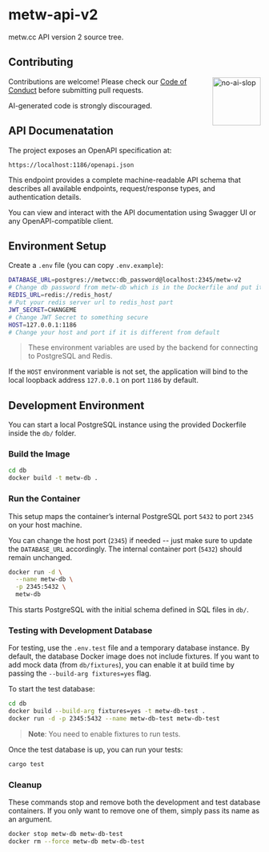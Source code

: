 # metw-api-v2
metw.cc API version 2 source tree.

## Contributing
<img width="96" height="96" alt="no-ai-slop" align="right" src="https://github.com/user-attachments/assets/bca16d5a-a6fe-4cbf-b41f-1176e000cff2" />

Contributions are welcome! Please check our
[Code of Conduct](http://github.com/metwse/code-of-conduct) before submitting
pull requests.

AI-generated code is strongly discouraged.

## API Documenatation
The project exposes an OpenAPI specification at:
```
https://localhost:1186/openapi.json
```
This endpoint provides a complete machine-readable API schema that describes
all available endpoints, request/response types, and authentication details.

You can view and interact with the API documentation using Swagger UI or any
OpenAPI-compatible client.

## Environment Setup
Create a `.env` file (you can copy `.env.example`):
```sh
DATABASE_URL=postgres://metwcc:db_password@localhost:2345/metw-v2
# Change db password from metw-db which is in the Dockerfile and put it here to db_password part 
REDIS_URL=redis://redis_host/
# Put your redis server url to redis_host part
JWT_SECRET=CHANGEME
# Change JWT Secret to something secure
HOST=127.0.0.1:1186
# Change your host and port if it is different from default
```
> These environment variables are used by the backend for connecting to
  PostgreSQL and Redis.

If the `HOST` environment variable is not set, the application will bind to the
local loopback address `127.0.0.1` on port `1186` by default.

## Development Environment
You can start a local PostgreSQL instance using the provided Dockerfile inside
the `db/` folder.

### Build the Image
```sh
cd db
docker build -t metw-db .
```

### Run the Container
This setup maps the container’s internal PostgreSQL port `5432` to port `2345`
on your host machine.

You can change the host port (`2345`) if needed -- just make sure to update the
`DATABASE_URL` accordingly. The internal container port (`5432`) should
remain unchanged.
```sh
docker run -d \
  --name metw-db \
  -p 2345:5432 \
  metw-db
```

This starts PostgreSQL with the initial schema defined in SQL files in `db/`.

### Testing with Development Database
For testing, use the `.env.test` file and a temporary database instance. By
default, the database Docker image does not include fixtures. If you want to
add mock data (from `db/fixtures`), you can enable it at build time by passing
the `--build-arg fixtures=yes` flag.

To start the test database:
```sh
cd db
docker build --build-arg fixtures=yes -t metw-db-test .
docker run -d -p 2345:5432 --name metw-db-test metw-db-test
```
> **Note**: You need to enable fixtures to run tests.

Once the test database is up, you can run your tests:
```sh
cargo test
```

### Cleanup
These commands stop and remove both the development and test database
containers. If you only want to remove one of them, simply pass its name as an
argument.
```sh
docker stop metw-db metw-db-test
docker rm --force metw-db metw-db-test
```

